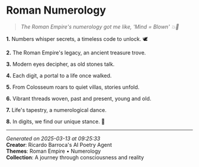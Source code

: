 # Roman Numerology

> *The Roman Empire's numerology got me like, 'Mind = Blown' 💥📜*

**1.** Numbers whisper secrets, a timeless code to unlock. 🕊️


**2.** The Roman Empire's legacy, an ancient treasure trove.


**3.** Modern eyes decipher, as old stones talk.


**4.** Each digit, a portal to a life once walked.


**5.** From Colosseum roars to quiet villas, stories unfold.


**6.** Vibrant threads woven, past and present, young and old.


**7.** Life's tapestry, a numerological dance.


**8.** In digits, we find our unique stance. 🌌



---

*Generated on 2025-03-13 at 09:25:33*  
**Creator**: Ricardo Barroca's AI Poetry Agent  
**Themes**: Roman Empire • Numerology  
**Collection**: A journey through consciousness and reality